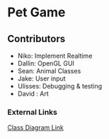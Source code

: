 # Pet Game

## Contributors
- Niko: Implement Realtime
- Dallin: OpenGL GUI
- Sean: Animal Classes
- Jake: User input
- Ulisses: Debugging & testing
- David : Art
### External Links
[Class Diagram Link]()

